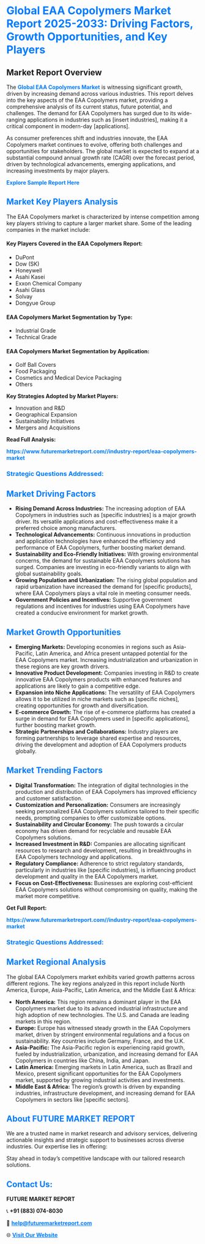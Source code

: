 <h1 style="color: #007BFF;">Global EAA Copolymers Market Report 2025-2033: Driving Factors, Growth Opportunities, and Key Players</h1>

<section id="overview">
<h2>Market Report Overview</h2>
<p>The <a href="https://www.futuremarketreport.com//industry-report/eaa-copolymers-market" style="color: #007BFF; text-decoration: none;"><strong>Global EAA Copolymers Market</strong></a> is witnessing significant growth, driven by increasing demand across various industries. This report delves into the key aspects of the EAA Copolymers market, providing a comprehensive analysis of its current status, future potential, and challenges. The demand for EAA Copolymers has surged due to its wide-ranging applications in industries such as [insert industries], making it a critical component in modern-day [applications].</p>
<p>As consumer preferences shift and industries innovate, the EAA Copolymers market continues to evolve, offering both challenges and opportunities for stakeholders. The global market is expected to expand at a substantial compound annual growth rate (CAGR) over the forecast period, driven by technological advancements, emerging applications, and increasing investments by major players.</p>
</section>

<section id="overview">
<p><a href="https://www.futuremarketreport.com//request-sample/reportId=89713" style="color: #007BFF; text-decoration: none;"><strong>Explore Sample Report Here</strong></a></p>
</section>

<section id="key-players">
<h2 style="color: #007BFF;">Market Key Players Analysis</h2>
<p>The EAA Copolymers market is characterized by intense competition among key players striving to capture a larger market share. Some of the leading companies in the market include:</p>
<h4>Key Players Covered in the EAA Copolymers Report:</h4>
<ul><li>DuPont</li><li>Dow (SK)</li><li>Honeywell</li><li>Asahi Kasei</li><li>Exxon Chemical Company</li><li>Asahi Glass</li><li>Solvay</li><li>Dongyue Group</li></ul>
<h4>EAA Copolymers Market Segmentation by Type:</h4>
<ul><li>Industrial Grade</li><li>Technical Grade</li></ul>

<h4>EAA Copolymers Market Segmentation by Application:</h4>
<ul><li>Golf Ball Covers</li><li>Food Packaging</li><li>Cosmetics and Medical Device Packaging</li><li>Others</li></ul>
<p><strong>Key Strategies Adopted by Market Players:</strong></p>
<ul>
<li>Innovation and R&D</li>
<li>Geographical Expansion</li>
<li>Sustainability Initiatives</li>
<li>Mergers and Acquisitions</li>
</ul>
</section>

<section>
<p><strong>Read Full Analysis: </strong></p><a href="https://www.futuremarketreport.com//industry-report/eaa-copolymers-market" style="color: #007BFF; text-decoration: none;"><strong>https://www.futuremarketreport.com//industry-report/eaa-copolymers-market</strong></a>
<h3 style="color: #007BFF;">Strategic Questions Addressed:</h3>
</section>

<section id="driving-factors">
<h2 style="color: #007BFF;">Market Driving Factors</h2>
<ul>
<li><strong>Rising Demand Across Industries:</strong> The increasing adoption of EAA Copolymers in industries such as [specific industries] is a major growth driver. Its versatile applications and cost-effectiveness make it a preferred choice among manufacturers.</li>
<li><strong>Technological Advancements:</strong> Continuous innovations in production and application technologies have enhanced the efficiency and performance of EAA Copolymers, further boosting market demand.</li>
<li><strong>Sustainability and Eco-Friendly Initiatives:</strong> With growing environmental concerns, the demand for sustainable EAA Copolymers solutions has surged. Companies are investing in eco-friendly variants to align with global sustainability goals.</li>
<li><strong>Growing Population and Urbanization:</strong> The rising global population and rapid urbanization have increased the demand for [specific products], where EAA Copolymers plays a vital role in meeting consumer needs.</li>
<li><strong>Government Policies and Incentives:</strong> Supportive government regulations and incentives for industries using EAA Copolymers have created a conducive environment for market growth.</li>
</ul>
</section>

<section id="growth-opportunities">
<h2 style="color: #007BFF;">Market Growth Opportunities</h2>
<ul>
<li><strong>Emerging Markets:</strong> Developing economies in regions such as Asia-Pacific, Latin America, and Africa present untapped potential for the EAA Copolymers market. Increasing industrialization and urbanization in these regions are key growth drivers.</li>
<li><strong>Innovative Product Development:</strong> Companies investing in R&D to create innovative EAA Copolymers products with enhanced features and applications are likely to gain a competitive edge.</li>
<li><strong>Expansion into Niche Applications:</strong> The versatility of EAA Copolymers allows it to be utilized in niche markets such as [specific niches], creating opportunities for growth and diversification.</li>
<li><strong>E-commerce Growth:</strong> The rise of e-commerce platforms has created a surge in demand for EAA Copolymers used in [specific applications], further boosting market growth.</li>
<li><strong>Strategic Partnerships and Collaborations:</strong> Industry players are forming partnerships to leverage shared expertise and resources, driving the development and adoption of EAA Copolymers products globally.</li>
</ul>
</section>

<section id="trending-factors">
<h2 style="color: #007BFF;">Market Trending Factors</h2>
<ul>
<li><strong>Digital Transformation:</strong> The integration of digital technologies in the production and distribution of EAA Copolymers has improved efficiency and customer satisfaction.</li>
<li><strong>Customization and Personalization:</strong> Consumers are increasingly seeking personalized EAA Copolymers solutions tailored to their specific needs, prompting companies to offer customizable options.</li>
<li><strong>Sustainability and Circular Economy:</strong> The push towards a circular economy has driven demand for recyclable and reusable EAA Copolymers solutions.</li>
<li><strong>Increased Investment in R&D:</strong> Companies are allocating significant resources to research and development, resulting in breakthroughs in EAA Copolymers technology and applications.</li>
<li><strong>Regulatory Compliance:</strong> Adherence to strict regulatory standards, particularly in industries like [specific industries], is influencing product development and quality in the EAA Copolymers market.</li>
<li><strong>Focus on Cost-Effectiveness:</strong> Businesses are exploring cost-efficient EAA Copolymers solutions without compromising on quality, making the market more competitive.</li>
</ul>
</section>

<section>
<p><strong>Get Full Report: </strong></p><a href="https://www.futuremarketreport.com//industry-report/eaa-copolymers-market" style="color: #007BFF; text-decoration: none;"><strong>https://www.futuremarketreport.com//industry-report/eaa-copolymers-market</strong></a>
<h3 style="color: #007BFF;">Strategic Questions Addressed:</h3>
</section>


<section id="regional-analysis">
<h2 style="color: #007BFF;">Market Regional Analysis</h2>
<p>The global EAA Copolymers market exhibits varied growth patterns across different regions. The key regions analyzed in this report include North America, Europe, Asia-Pacific, Latin America, and the Middle East & Africa:</p>
<ul>
<li><strong>North America:</strong> This region remains a dominant player in the EAA Copolymers market due to its advanced industrial infrastructure and high adoption of new technologies. The U.S. and Canada are leading markets in this region.</li>
<li><strong>Europe:</strong> Europe has witnessed steady growth in the EAA Copolymers market, driven by stringent environmental regulations and a focus on sustainability. Key countries include Germany, France, and the U.K.</li>
<li><strong>Asia-Pacific:</strong> The Asia-Pacific region is experiencing rapid growth, fueled by industrialization, urbanization, and increasing demand for EAA Copolymers in countries like China, India, and Japan.</li>
<li><strong>Latin America:</strong> Emerging markets in Latin America, such as Brazil and Mexico, present significant opportunities for the EAA Copolymers market, supported by growing industrial activities and investments.</li>
<li><strong>Middle East & Africa:</strong> The region’s growth is driven by expanding industries, infrastructure development, and increasing demand for EAA Copolymers in sectors like [specific sectors].</li>
</ul>
</section>

<footer>
<h2 style="color: #007BFF;">About FUTURE MARKET REPORT</h2>
<p>We are a trusted name in market research and advisory services, delivering actionable insights and strategic support to businesses across diverse industries. Our expertise lies in offering:</p>

<p>Stay ahead in today’s competitive landscape with our tailored research solutions.</p>

<h2 style="color: #007BFF;">Contact Us:</h2>
<p><strong>FUTURE MARKET REPORT</strong></p>
<p>📞 <strong>+91 (883) 074-8030</strong></p>
<p>📧 <strong><a href="mailto:help@futuremarketreport.com" style="color: #007BFF;">help@futuremarketreport.com</a></strong></p>
<p>🌐 <strong><a href="https://www.futuremarketreport.com/" style="color: #007BFF;">Visit Our Website</a></strong></p>
</footer>